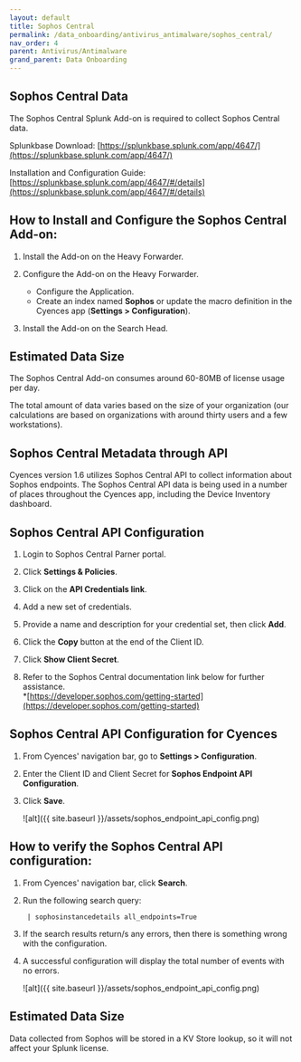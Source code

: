 ```yaml
---
layout: default
title: Sophos Central
permalink: /data_onboarding/antivirus_antimalware/sophos_central/
nav_order: 4
parent: Antivirus/Antimalware
grand_parent: Data Onboarding
---
```


## **Sophos Central Data**

The Sophos Central Splunk Add-on is required to collect Sophos Central data. 

Splunkbase Download:
[https://splunkbase.splunk.com/app/4647/](https://splunkbase.splunk.com/app/4647/) 
 
Installation and Configuration Guide:
[https://splunkbase.splunk.com/app/4647/#/details](https://splunkbase.splunk.com/app/4647/#/details) 

## How to Install and Configure the Sophos Central Add-on: 

1. Install the Add-on on the Heavy Forwarder. 

2. Configure the Add-on on the Heavy Forwarder. 
    * Configure the Application. 
    * Create an index named **Sophos** or update the macro definition in the Cyences app (**Settings > Configuration**). 

3. Install the Add-on on the Search Head. 

## Estimated Data Size  
The Sophos Central Add-on consumes around 60-80MB of license usage per day. 

The total amount of data varies based on the size of your organization (our calculations are based on organizations with around thirty users and a few workstations). 

## **Sophos Central Metadata through API**
Cyences version 1.6 utilizes Sophos Central API to collect information about Sophos endpoints. The Sophos Central API data is being used in a number of places throughout the Cyences app, including the Device Inventory dashboard. 

## Sophos Central API Configuration

1. Login to Sophos Central Parner portal. 

2. Click **Settings & Policies**. 

3. Click on the **API Credentials link**.

4. Add a new set of credentials. 

5. Provide a name and description for your credential set, then click **Add**. 

6. Click the **Copy** button at the end of the Client ID.  

7. Click **Show Client Secret**. 

8. Refer to the Sophos Central documentation link below for further assistance.  
    *[https://developer.sophos.com/getting-started](https://developer.sophos.com/getting-started) 

## Sophos Central API Configuration for Cyences  

1. From Cyences' navigation bar, go to **Settings > Configuration**. 

2. Enter the Client ID and Client Secret for **Sophos Endpoint API Configuration**.

3. Click **Save**.

    ![alt]({{ site.baseurl }}/assets/sophos_endpoint_api_config.png)

## How to verify the Sophos Central API configuration: 

1. From Cyences' navigation bar, click **Search**.

2. Run the following search query: 
    
        | sophosinstancedetails all_endpoints=True 

3. If the search results return/s any errors, then there is something wrong with the configuration. 

4. A successful configuration will display the total number of events with no errors.  

    ![alt]({{ site.baseurl }}/assets/sophos_endpoint_api_config.png)

## Estimated Data Size
Data collected from Sophos will be stored in a KV Store lookup, so it will not affect your Splunk license. 